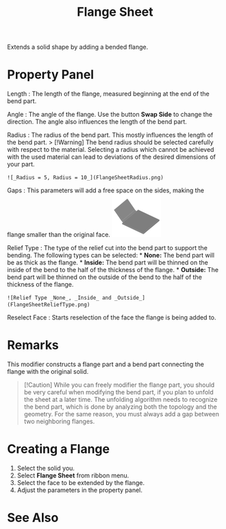 ﻿---
uid: 5F9B1A87-60F9-448A-860A-567EB18473C8
title: Flange Sheet
---
Extends a solid shape by adding a bended flange.

# Property Panel
Length
:   The length of the flange, measured beginning at the end of the bend part.

Angle
:   The angle of the flange. Use the button __Swap Side__ to change the direction. The angle also influences the length of the bend part.

Radius
:   The radius of the bend part. This mostly influences the length of the bend part.
    > [!Warning] The bend radius should be selected carefully with respect to the material. Selecting a radius which cannot be achieved with the used material can lead to deviations of the desired dimensions of your part.

    ![_Radius = 5, Radius = 10_](FlangeSheetRadius.png)

Gaps
:   This parameters will add a free space on the sides, making the flange smaller than the original face.
    ![_Gaps = 10_ on both sides](FlangeSheetGaps.png)

Relief Type
:   The type of the relief cut into the bend part to support the bending. The following types can be selected:
    * __None:__ The bend part will be as thick as the flange.
    * __Inside:__ The bend part will be thinned on the inside of the bend to the half of the thickness of the flange.
    * __Outside:__ The bend part will be thinned on the outside of the bend to the half of the thickness of the flange.

    ![Relief Type _None_, _Inside_ and _Outside_](FlangeSheetReliefType.png)

Reselect Face
:   Starts reselection of the face the flange is being added to.

# Remarks    
This modifier constructs a flange part and a bend part connecting the flange with the original solid.

> [!Caution] While you can freely modifier the flange part, you should be very careful when modifying the bend part, if you plan to unfold the sheet at a later time. The unfolding algorithm needs to recognize the bend part, which is done by analyzing both the topology and the geometry. For the same reason, you must always add a gap between two neighboring flanges.

# Creating a Flange
1. Select the solid you.
2. Select __Flange Sheet__ from ribbon menu.
3. Select the face to be extended by the flange.
4. Adjust the parameters in the property panel.

# See Also
[](xref:87D3ECCA-434C-474D-BEFD-47F1BB83370E)
